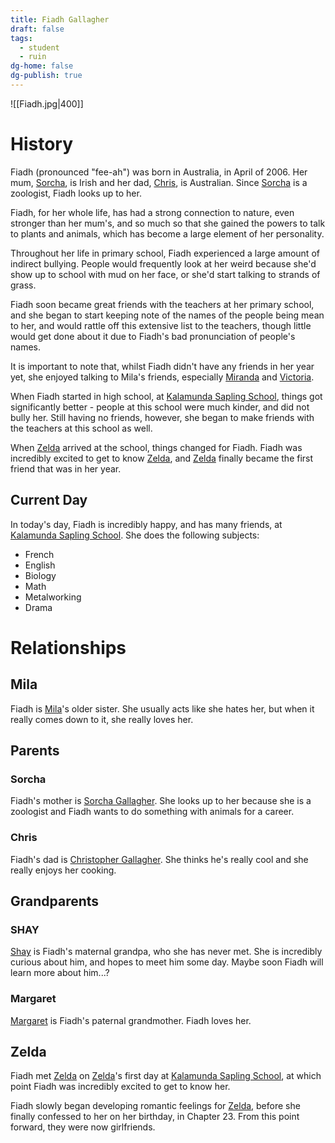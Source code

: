 ```yaml
---
title: Fiadh Gallagher
draft: false
tags:
  - student
  - ruin
dg-home: false
dg-publish: true
---
```


![[Fiadh.jpg|400]]

# History
Fiadh (pronounced "fee-ah") was born in Australia, in April of 2006. Her mum, [Sorcha](Sorcha%20Gallagher), is Irish and her dad, [Chris](Christopher%20Gallagher), is Australian. Since [Sorcha](Sorcha%20Gallagher) is a zoologist, Fiadh looks up to her.

Fiadh, for her whole life, has had a strong connection to nature, even stronger than her mum's, and so much so that she gained the powers to talk to plants and animals, which has become a large element of her personality. 

Throughout her life in primary school, Fiadh experienced a large amount of indirect bullying. People would frequently look at her weird because she'd show up to school with mud on her face, or she'd start talking to strands of grass.

Fiadh soon became great friends with the teachers at her primary school, and she began to start keeping note of the names of the people being mean to her, and would rattle off this extensive list to the teachers, though little would get done about it due to Fiadh's bad pronunciation of people's names.

It is important to note that, whilst Fiadh didn't have any friends in her year yet, she enjoyed talking to Mila's friends, especially [Miranda](Miranda%20Jenkins) and [Victoria](Victoria%20Pearce).

When Fiadh started in high school, at [Kalamunda Sapling School](Kalamunda%20Sapling%20School), things got significantly better - people at this school were much kinder, and did not bully her. Still having no friends, however, she began to make friends with the teachers at this school as well.

When [Zelda](Zelda%20Appel) arrived at the school, things changed for Fiadh. Fiadh was incredibly excited to get to know [Zelda](Zelda%20Appel), and [Zelda](Zelda%20Appel) finally became the first friend that was in her year.
## Current Day
In today's day, Fiadh is incredibly happy, and has many friends, at [Kalamunda Sapling School](Kalamunda%20Sapling%20School). She does the following subjects:
- French
- English
- Biology
- Math
- Metalworking
- Drama


# Relationships
## Mila
Fiadh is [Mila](Mila%20Gallagher.md)'s older sister. She usually acts like she hates her, but when it really comes down to it, she really loves her.

## Parents
### Sorcha
Fiadh's mother is [Sorcha Gallagher](Sorcha%20Gallagher.md). She looks up to her because she is a zoologist and Fiadh wants to do something with animals for a career.
### Chris
Fiadh's dad is [Christopher Gallagher](Christopher%20Gallagher.md). She thinks he's really cool and she really enjoys her cooking.

## Grandparents
### SHAY
[Shay](Shay%20Gallagher) is Fiadh's maternal grandpa, who she has never met. She is incredibly curious about him, and hopes to meet him some day. Maybe soon Fiadh will learn more about him...?
### Margaret
[Margaret](Margaret%20Baker) is Fiadh's paternal grandmother. Fiadh loves her.

## Zelda
Fiadh met [Zelda](Zelda%20Appel) on [Zelda](Zelda%20Appel)'s first day at [Kalamunda Sapling School](Kalamunda%20Sapling%20School), at which point Fiadh was incredibly excited to get to know her.

Fiadh slowly began developing romantic feelings for [Zelda](Zelda%20Appel), before she finally confessed to her on her birthday, in Chapter 23. From this point forward, they were now girlfriends.